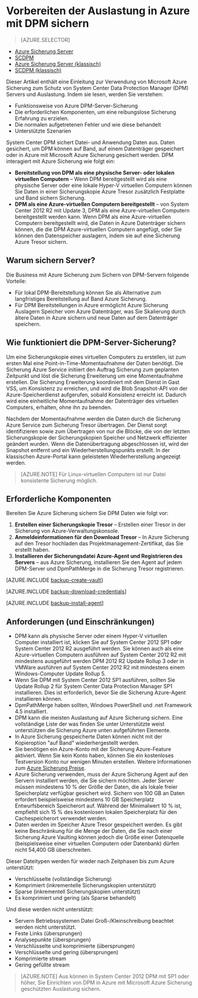 <properties
    pageTitle="Einführung in Azure DPM Sicherung | Microsoft Azure"
    description="Einführung in die DPM-Servern mithilfe des Diensts für Azure Sicherung sichern"
    services="backup"
    documentationCenter=""
    authors="Nkolli1"
    manager="shreeshd"
    editor=""
    keywords="System Center Data Protection Manager, Daten Schutz-Manager und Dpm Sicherung"/>

<tags
    ms.service="backup"
    ms.workload="storage-backup-recovery"
    ms.tgt_pltfrm="na"
    ms.devlang="na"
    ms.topic="article"
    ms.date="08/21/2016"
    ms.author="trinadhk;giridham;jimpark;markgal"/>

# <a name="preparing-to-back-up-workloads-to-azure-with-dpm"></a>Vorbereiten der Auslastung in Azure mit DPM sichern

> [AZURE.SELECTOR]
- [Azure Sicherung Server](backup-azure-microsoft-azure-backup.md)
- [SCDPM](backup-azure-dpm-introduction.md)
- [Azure Sicherung Server (klassisch)](backup-azure-microsoft-azure-backup-classic.md)
- [SCDPM (klassisch)](backup-azure-dpm-introduction-classic.md)


Dieser Artikel enthält eine Einleitung zur Verwendung von Microsoft Azure Sicherung zum Schutz von System Center Data Protection Manager (DPM) Servers und Auslastung. Indem sie lesen, werden Sie verstehen:

- Funktionsweise von Azure DPM-Server-Sicherung
- Die erforderlichen Komponenten, um eine reibungslose Sicherung Erfahrung zu erzielen.
- Die normalen aufgetretenen Fehler und wie diese behandelt
- Unterstützte Szenarien

System Center DPM sichert Datei- und Anwendung Daten aus. Daten gesichert, um DPM können auf Band, auf einem Datenträger gespeichert oder in Azure mit Microsoft Azure Sicherung gesichert werden. DPM interagiert mit Azure Sicherung wie folgt ein:

- **Bereitstellung von DPM als eine physische Server- oder lokalen virtuellen Computern** – Wenn DPM bereitgestellt wird als eine physische Server oder eine lokale Hyper-V virtuellen Computern können Sie Daten in einer Sicherungskopie Azure Tresor zusätzlich Festplatte und Band sichern Sicherung.
- **DPM als eine Azure-virtuellen Computern bereitgestellt** – von System Center 2012 R2 mit Update 3, DPM als eine Azure-virtuellen Computern bereitgestellt werden kann. Wenn DPM als eine Azure-virtuellen Computern bereitgestellt wird, die Daten in Azure Datenträger sichern können, die die DPM Azure-virtuellen Computern angefügt, oder Sie können den Datenspeicher auslagern, indem sie auf eine Sicherung Azure Tresor sichern.

## <a name="why-backup-your-dpm-servers"></a>Warum sichern Server?

Die Business mit Azure Sicherung zum Sichern von DPM-Servern folgende Vorteile:

- Für lokal DPM-Bereitstellung können Sie als Alternative zum langfristiges Bereitstellung auf Band Azure Sicherung.
- Für DPM Bereitstellungen in Azure ermöglicht Azure Sicherung Auslagern Speicher vom Azure Datenträger, was Sie Skalierung durch ältere Daten in Azure sichern und neue Daten auf dem Datenträger speichern.

## <a name="how-does-dpm-server-backup-work"></a>Wie funktioniert die DPM-Server-Sicherung?
Um eine Sicherungskopie eines virtuellen Computers zu erstellen, ist zum ersten Mal eine Point-in-Time-Momentaufnahme der Daten benötigt. Die Sicherung Azure Service initiiert den Auftrag Sicherung zum geplanten Zeitpunkt und löst die Sicherung Erweiterung um eine Momentaufnahme erstellen. Die Sicherung Erweiterung koordiniert mit dem Dienst in Gast VSS, um Konsistenz zu erreichen, und wird die Blob Snapshot-API von der Azure-Speicherdienst aufgerufen, sobald Konsistenz erreicht ist. Dadurch wird eine einheitliche Momentaufnahme der Datenträger des virtuellen Computers, erhalten, ohne ihn zu beenden.

Nachdem der Momentaufnahme werden die Daten durch die Sicherung Azure Service zum Sicherung Tresor übertragen. Der Dienst sorgt identifizieren sowie zum Übertragen von nur die Blöcke, die von der letzten Sicherungskopie der Sicherungskopien Speicher und Netzwerk effizienter geändert wurden. Wenn die Datenübertragung abgeschlossen ist, wird der Snapshot entfernt und ein Wiederherstellungspunkts erstellt. In der klassischen Azure-Portal kann geleisteten Wiederherstellung angezeigt werden.

>[AZURE.NOTE] Für Linux-virtuellen Computern ist nur Datei konsistente Sicherung möglich.

## <a name="prerequisites"></a>Erforderliche Komponenten
Bereiten Sie Azure Sicherung sichern Sie DPM Daten wie folgt vor:

1. **Erstellen einer Sicherungskopie Tresor** – Erstellen einer Tresor in der Sicherung von Azure-Verwaltungskonsole.
2. **Anmeldeinformationen für den Download Tresor** – In Azure Sicherung auf den Tresor hochladen das Projektmanagement-Zertifikat, das Sie erstellt haben.
3. **Installieren der Sicherungsdatei Azure-Agent und Registrieren des Servers** – aus Azure Sicherung, installieren Sie den Agent auf jedem DPM-Server und DpmPathMerge in die Sicherung Tresor registrieren.

[AZURE.INCLUDE [backup-create-vault](../../includes/backup-create-vault.md)]

[AZURE.INCLUDE [backup-download-credentials](../../includes/backup-download-credentials.md)]

[AZURE.INCLUDE [backup-install-agent](../../includes/backup-install-agent.md)]


## <a name="requirements-and-limitations"></a>Anforderungen (und Einschränkungen)

- DPM kann als physische Server oder einem Hyper-V virtuellen Computer installiert ist, klicken Sie auf System Center 2012 SP1 oder System Center 2012 R2 ausgeführt werden. Sie können auch als eine Azure-virtuellen Computern ausführen auf System Center 2012 R2 mit mindestens ausgeführt werden DPM 2012 R2 Update Rollup 3 oder in VMWare ausführen auf System Center 2012 R2 mit mindestens einem Windows-Computer Update Rollup 5.
- Wenn Sie DPM mit System Center 2012 SP1 ausführen, sollten Sie Update Rollup 2 für System Center Data Protection Manager SP1 installieren. Dies ist erforderlich, bevor Sie die Sicherung Azure-Agent installieren können.
- DpmPathMerge haben sollten, Windows PowerShell und .net Framework 4.5 installiert.
- DPM kann die meisten Auslastung auf Azure Sicherung sichern. Eine vollständige Liste der was finden Sie unter Unterstützte weist unterstützen die Sicherung Azure unten aufgeführten Elemente.
- In Azure Sicherung gespeicherte Daten können nicht mit der Kopieroption "auf Band" wiederhergestellt werden.
- Sie benötigen ein Azure-Konto mit der Sicherung Azure-Feature aktiviert. Wenn Sie kein Konto haben, können Sie ein kostenloses Testversion Konto nur wenigen Minuten erstellen. Weitere Informationen zum [Azure Sicherung Preise](https://azure.microsoft.com/pricing/details/backup/).
- Azure Sicherung verwenden, muss der Azure Sicherung Agent auf den Servern installiert werden, die Sie sichern möchten. Jeder Server müssen mindestens 10 % der Größe der Daten, die als lokale freier Speicherplatz verfügbar gesichert wird. Sichern von 100 GB an Daten erfordert beispielsweise mindestens 10 GB Speicherplatz Entwurfsbereich Speicherort auf. Während der Minimalwert 10 % ist, empfiehlt sich 15 % des kostenlosen lokalen Speicherplatz für den Cachespeicherort verwendet werden.
- Daten werden im Speicher Azure Tresor gespeichert werden. Es gibt keine Beschränkung für die Menge der Daten, die Sie nach einer Sicherung Azure Vaulting können jedoch die Größe einer Datenquelle (beispielsweise einer virtuellen Computern oder Datenbank) dürfen nicht 54,400 GB überschreiten.

Dieser Dateitypen werden für wieder nach Zeitphasen bis zum Azure unterstützt:

- Verschlüsselte (vollständige Sicherung)
- Komprimiert (inkrementelle Sicherungskopien unterstützt)
- Sparse (inkrementell Sicherungskopien unterstützt)
- Es komprimiert und gering (als Sparse behandelt)

Und diese werden nicht unterstützt:

- Servern Betriebssystemen Datei Groß-/Kleinschreibung beachtet werden nicht unterstützt.
- Feste Links (übersprungen)
- Analysepunkte (übersprungen)
- Verschlüsselte und komprimierte (übersprungen)
- Verschlüsselte und gering (übersprungen)
- Komprimierte stream
- Gering gefüllte stream

>[AZURE.NOTE] Aus können in System Center 2012 DPM mit SP1 oder höher, Sie Einrichten von DPM in Azure mit Microsoft Azure Sicherung geschützten Auslastung sichern.
